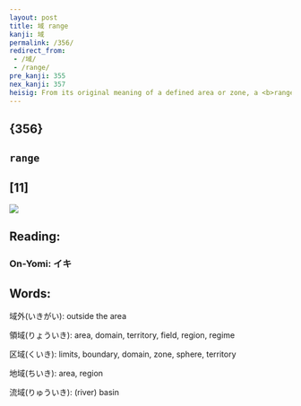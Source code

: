 ```yaml
---
layout: post
title: 域 range
kanji: 域
permalink: /356/
redirect_from:
 - /域/
 - /range/
pre_kanji: 355
nex_kanji: 357
heisig: From its original meaning of a defined area or zone, a <b>range</b> has also come to mean a grazing <i>land</i> where cowboys roam and do whatever it is they do with cows. When the herds have all been driven to market, there is a great homecoming <i>fiesta</i> like that pictured here. As soon as the cowboys come home, home on the <b>range</b>, the first thing they do is kiss the ground (the <i>mouth</i> on the <i>floor</i>), and then get on with the <i>fiesta</i>.
---
```


## {356}

## `range`

## [11]

<div class="stroke"><img src="E59F9F.png" /></div>

## Reading:

### On-Yomi: イキ

## Words:

域外(いきがい): outside the area

領域(りょういき): area, domain, territory, field, region, regime

区域(くいき): limits, boundary, domain, zone, sphere, territory

地域(ちいき): area, region

流域(りゅういき): (river) basin
